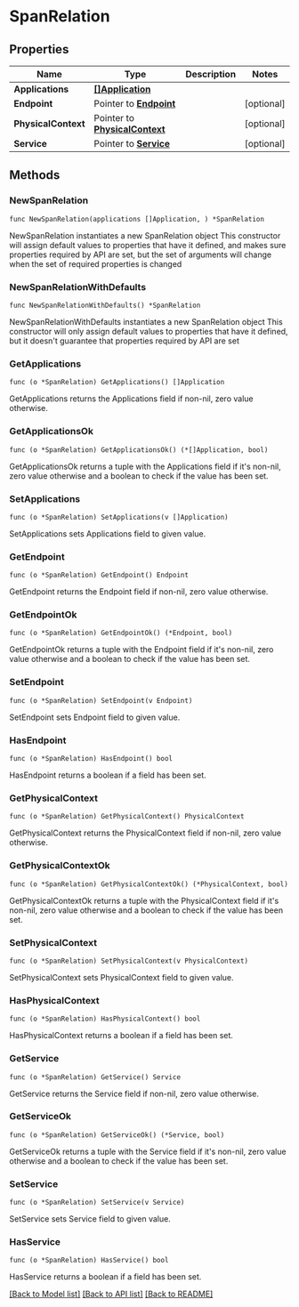 # SpanRelation

## Properties

Name | Type | Description | Notes
------------ | ------------- | ------------- | -------------
**Applications** | [**[]Application**](Application.md) |  | 
**Endpoint** | Pointer to [**Endpoint**](Endpoint.md) |  | [optional] 
**PhysicalContext** | Pointer to [**PhysicalContext**](PhysicalContext.md) |  | [optional] 
**Service** | Pointer to [**Service**](Service.md) |  | [optional] 

## Methods

### NewSpanRelation

`func NewSpanRelation(applications []Application, ) *SpanRelation`

NewSpanRelation instantiates a new SpanRelation object
This constructor will assign default values to properties that have it defined,
and makes sure properties required by API are set, but the set of arguments
will change when the set of required properties is changed

### NewSpanRelationWithDefaults

`func NewSpanRelationWithDefaults() *SpanRelation`

NewSpanRelationWithDefaults instantiates a new SpanRelation object
This constructor will only assign default values to properties that have it defined,
but it doesn't guarantee that properties required by API are set

### GetApplications

`func (o *SpanRelation) GetApplications() []Application`

GetApplications returns the Applications field if non-nil, zero value otherwise.

### GetApplicationsOk

`func (o *SpanRelation) GetApplicationsOk() (*[]Application, bool)`

GetApplicationsOk returns a tuple with the Applications field if it's non-nil, zero value otherwise
and a boolean to check if the value has been set.

### SetApplications

`func (o *SpanRelation) SetApplications(v []Application)`

SetApplications sets Applications field to given value.


### GetEndpoint

`func (o *SpanRelation) GetEndpoint() Endpoint`

GetEndpoint returns the Endpoint field if non-nil, zero value otherwise.

### GetEndpointOk

`func (o *SpanRelation) GetEndpointOk() (*Endpoint, bool)`

GetEndpointOk returns a tuple with the Endpoint field if it's non-nil, zero value otherwise
and a boolean to check if the value has been set.

### SetEndpoint

`func (o *SpanRelation) SetEndpoint(v Endpoint)`

SetEndpoint sets Endpoint field to given value.

### HasEndpoint

`func (o *SpanRelation) HasEndpoint() bool`

HasEndpoint returns a boolean if a field has been set.

### GetPhysicalContext

`func (o *SpanRelation) GetPhysicalContext() PhysicalContext`

GetPhysicalContext returns the PhysicalContext field if non-nil, zero value otherwise.

### GetPhysicalContextOk

`func (o *SpanRelation) GetPhysicalContextOk() (*PhysicalContext, bool)`

GetPhysicalContextOk returns a tuple with the PhysicalContext field if it's non-nil, zero value otherwise
and a boolean to check if the value has been set.

### SetPhysicalContext

`func (o *SpanRelation) SetPhysicalContext(v PhysicalContext)`

SetPhysicalContext sets PhysicalContext field to given value.

### HasPhysicalContext

`func (o *SpanRelation) HasPhysicalContext() bool`

HasPhysicalContext returns a boolean if a field has been set.

### GetService

`func (o *SpanRelation) GetService() Service`

GetService returns the Service field if non-nil, zero value otherwise.

### GetServiceOk

`func (o *SpanRelation) GetServiceOk() (*Service, bool)`

GetServiceOk returns a tuple with the Service field if it's non-nil, zero value otherwise
and a boolean to check if the value has been set.

### SetService

`func (o *SpanRelation) SetService(v Service)`

SetService sets Service field to given value.

### HasService

`func (o *SpanRelation) HasService() bool`

HasService returns a boolean if a field has been set.


[[Back to Model list]](../README.md#documentation-for-models) [[Back to API list]](../README.md#documentation-for-api-endpoints) [[Back to README]](../README.md)


